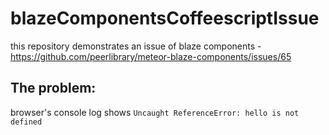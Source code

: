 # blazeComponentsCoffeescriptIssue
this repository demonstrates an issue of blaze components - https://github.com/peerlibrary/meteor-blaze-components/issues/65


**The problem:**
---
browser's console log shows ```Uncaught ReferenceError: hello is not defined```
